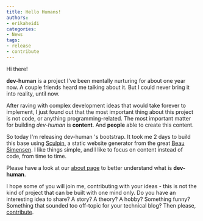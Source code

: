 ```yaml
---
title: Hello Humans!
authors: 
- erikaheidi
categories:
- News
tags:
- release
- contribute
---
```


Hi there!

**dev-human** is a project I've been mentally nurturing for about one year now. A couple friends heard me talking about it.
But I could never bring it into reality, until now.

After raving with complex development ideas that would take forever to implement, I just found out that the most important thing
about this project is not code, or anything programming-related. The most important matter for building _dev-human_
is **content**. And **people** able to create this content.

So today I'm releasing dev-human 's bootstrap. It took me 2 days to build this base using [Sculpin](https://sculpin.io/), a static website generator
from the great [Beau Simensen](https://twitter.com/beausimensen). I like things simple, and I like to focus on content instead of code, from time to time.

Please have a look at our [about page](/about) to better understand what is **dev-human**.

I hope some of you will join me, contributing with your ideas - this is not the kind of project that can be built with one mind only.
Do you have an interesting idea to share? A story? A theory? A hobby? Something funny? Something that sounded too off-topic for your
technical blog? Then please, [contribute](/docs/contribute).
